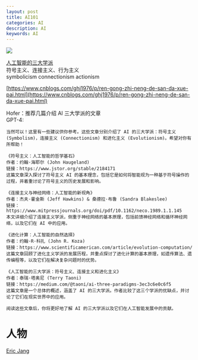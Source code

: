 ```yaml
---
layout: post
title: AI101
categories: AI
description: AI
keywords: AI
---
```


![](https://pbs.twimg.com/media/FuC1iqxakAEYLg-?format=jpg&name=small)

[人工智能的三大学派](https://zhuanlan.zhihu.com/p/443257981)  
符号主义、连接主义、行为主义  
symbolicism connectionism actionism

[https://www.cnblogs.com/ghj1976/p/ren-gong-zhi-neng-de-san-da-xue-pai.html](https://www.cnblogs.com/ghj1976/p/ren-gong-zhi-neng-de-san-da-xue-pai.html)

Hofer：推荐几篇介绍 AI 三大学派的文章  
GPT-4:

```
当然可以！这里有一些建议供你参考。这些文章分别介绍了 AI 的三大学派：符号主义 (Symbolism)，连接主义 (Connectionism) 和进化主义 (Evolutionism)。希望对你有所帮助！

《符号主义：人工智能的哲学基石》
作者：约翰·海耶尔 (John Haugeland)
链接：https://www.jstor.org/stable/2184171
这篇文章深入探讨了符号主义 AI 的基本理念，包括它是如何将智能视为一种基于符号操作的过程，并着重讨论了符号主义的历史发展和影响。

《连接主义与神经网络：人工智能的新视角》
作者：杰夫·霍金斯 (Jeff Hawkins) & 桑德拉·布鲁 (Sandra Blakeslee)
链接：https://www.mitpressjournals.org/doi/pdf/10.1162/neco.1989.1.1.145
本文详细介绍了连接主义学派，侧重于神经网络的基本原理，包括前馈神经网络和循环神经网络，以及它们在 AI 中的应用。

《进化计算：人工智能的自然选择》
作者：约翰·R·科扎 (John R. Koza)
链接：https://www.scientificamerican.com/article/evolution-computation/
这篇文章回顾了进化主义学派的发展历程，并重点探讨了进化计算的基本原理，如遗传算法、遗传编程等，以及它们在解决复杂问题时的优势。

《人工智能的三大学派：符号主义、连接主义和进化主义》
作者：泰瑞·塔奥尼 (Terry Taoni)
链接：https://medium.com/@taoni/ai-three-paradigms-3ec3c6e0c6f5
这篇文章是一个总体的概述，涵盖了 AI 的三大学派。作者比较了这三个学派的优缺点，并讨论了它们在现实世界中的应用。

阅读这些文章后，你将更好地了解 AI 的三大学派以及它们在人工智能发展中的贡献。
```

# 人物

[Eric Jang](https://evjang.com/)
